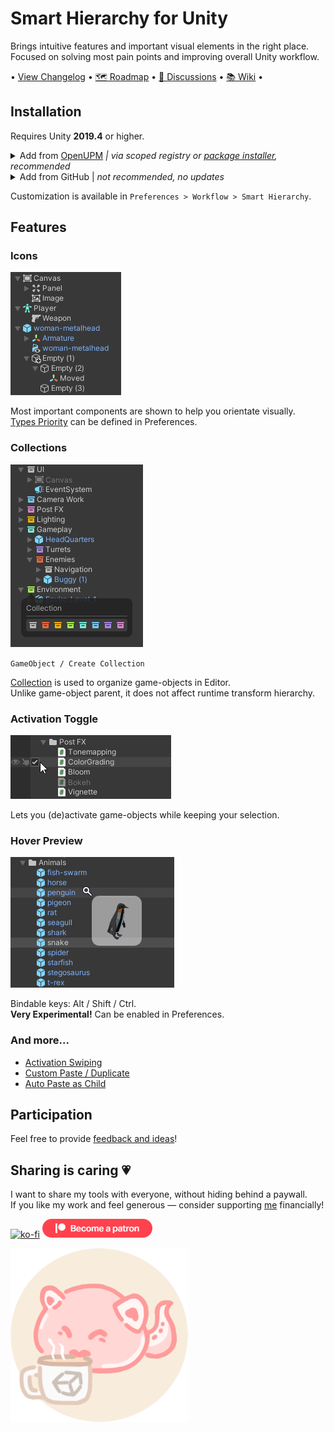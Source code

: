 # Smart Hierarchy for Unity
Brings intuitive features and important visual elements in the right place.\
Focused on solving most pain points and improving overall Unity workflow. 

• [View Changelog](CHANGELOG.md) 
• [🗺 Roadmap](https://github.com/neon-age/Smart-Hierarchy/projects/1) 
• [💬 Discussions](https://github.com/neon-age/Smart-Hierarchy/discussions)
• [📚 Wiki](https://github.com/neon-age/Smart-Hierarchy/wiki) •

## Installation
Requires Unity **2019.4** or higher.
<details>
<summary>Add from <a href="https://openupm.com/packages/com.av.smart-hierarchy/">OpenUPM</a> <em>| via scoped registry or <a href="https://openupm.com/packages/com.av.smart-hierarchy/#modal-packageinstaller">package installer</a>, recommended</em></summary>
  
&emsp;To add a package via scoped registry:
  
- Open `Edit/Project Settings/Package Manager`
- Add a new Scoped Registry:
  ```
  Name: OpenUPM
  URL:  https://package.openupm.com/
  Scope(s): com.av
  ```
- Open `Window/Package Manager`
- Click <kbd>+</kbd>
- <kbd>Add from Git URL</kbd>
- `com.av.smart-hierarchy` <kbd>Add</kbd>
</details>

<details>
<summary>Add from GitHub | <em>not recommended, no updates </em></summary>
  
- Open `Window/Package Manager`
- Click <kbd>+</kbd>
- <kbd>Add from Git URL</kbd>
- `https://github.com/neon-age/Smart-Hierarchy.git` `#branch-name` <kbd>Add</kbd>

&emsp;Note that you won't be able to receive updates through Package Manager this way, you'll have to update manually.
</details>

Customization is available in `Preferences > Workflow > Smart Hierarchy`.

## Features

### Icons
![Icons](.github/images/Icons.png)

Most important components are shown to help you orientate visually.\
[Types Priority](https://github.com/neon-age/Smart-Hierarchy/wiki/Icons#types-priority) 
can be defined in Preferences.

### Collections
![Collections](.github/images/Collections.png)

`GameObject / Create Collection`

[Collection](https://github.com/neon-age/Smart-Hierarchy/wiki/Collections) 
is used to organize game-objects in Editor.\
Unlike game-object parent, it does not affect runtime transform hierarchy.
                                                                           


### Activation Toggle
![Activation Toggle](.github/images/ActivationToggle.png)

Lets you (de)activate game-objects while keeping your selection.

### Hover Preview
![Hover Preview](.github/images/HoverPreview.png)

Bindable keys: Alt / Shift / Ctrl.\
**Very Experimental!** Can be enabled in Preferences.

### And more...
- [Activation Swiping](https://github.com/neon-age/Smart-Hierarchy/wiki/Activation-Toggle#swiping)
- [Custom Paste / Duplicate](https://github.com/neon-age/Smart-Hierarchy/wiki/Custom-Paste---Duplicate)
- [Auto Paste as Child](https://github.com/neon-age/Smart-Hierarchy/wiki/Custom-Paste---Duplicate)

## Participation
Feel free to provide [feedback and ideas](https://github.com/neon-age/Smart-Hierarchy/discussions)!

## Sharing is caring 💗
I want to share my tools with everyone, without hiding behind a paywall.\
If you like my work and feel generous — consider supporting [me](https://twitter.com/_neonage) financially!

[![ko-fi](https://www.ko-fi.com/img/githubbutton_sm.svg)](https://ko-fi.com/L4L02M51R)
[![patreon](.github/become-a-patron.png)](https://www.patreon.com/neonage?fan_landing=true)

![ko-fi](.github/coffee%20cup.png)
